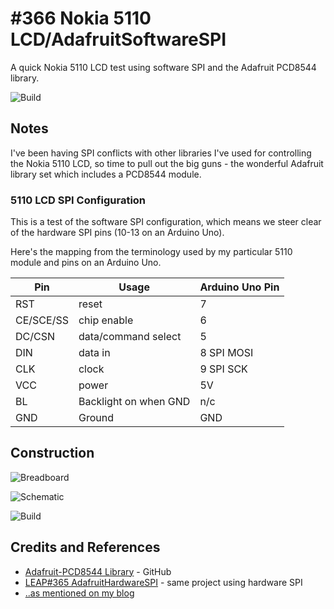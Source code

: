 # #366 Nokia 5110 LCD/AdafruitSoftwareSPI

A quick Nokia 5110 LCD test using software SPI and the Adafruit PCD8544 library.

![Build](./assets/AdafruitSoftwareSPI_build.jpg?raw=true)

## Notes

I've been having SPI conflicts with other libraries I've used for controlling the Nokia 5110 LCD,
so time to pull out the big guns - the wonderful Adafruit library set which includes a PCD8544 module.

### 5110 LCD SPI Configuration

This is a test of the software SPI configuration, which means we steer clear of the hardware SPI pins (10-13 on an Arduino Uno).

Here's the mapping from the terminology used by my particular 5110 module and pins on an Arduino Uno.

| Pin       | Usage                 | Arduino Uno Pin |
|-----------|-----------------------|-----------------|
| RST       | reset                 | 7               |
| CE/SCE/SS | chip enable           | 6               |
| DC/CSN    | data/command select   | 5               |
| DIN       | data in               | 8 SPI MOSI      |
| CLK       | clock                 | 9 SPI SCK       |
| VCC       | power                 | 5V              |
| BL        | Backlight on when GND | n/c             |
| GND       | Ground                | GND             |

## Construction

![Breadboard](./assets/AdafruitSoftwareSPI_bb.jpg?raw=true)

![Schematic](./assets/AdafruitSoftwareSPI_schematic.jpg?raw=true)

![Build](./assets/AdafruitSoftwareSPI_build.jpg?raw=true)

## Credits and References
* [Adafruit-PCD8544 Library](https://github.com/adafruit/Adafruit-PCD8544-Nokia-5110-LCD-library) - GitHub
* [LEAP#365 AdafruitHardwareSPI](../AdafruitHardwareSPI) - same project using hardware SPI
* [..as mentioned on my blog](https://blog.tardate.com/2017/12/leap365366-driving-nokia-5110-lcd-with-adafruit-library.html)
